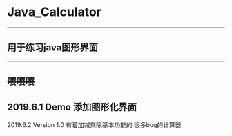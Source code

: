 # Java_Calculator
---
## 用于练习java图形界面
---
~~嘤嘤嘤~~
---
2019.6.1 Demo 添加图形化界面
---
2019.6.2 Version 1.0 
	有着加减乘除基本功能的 很多bug的计算器